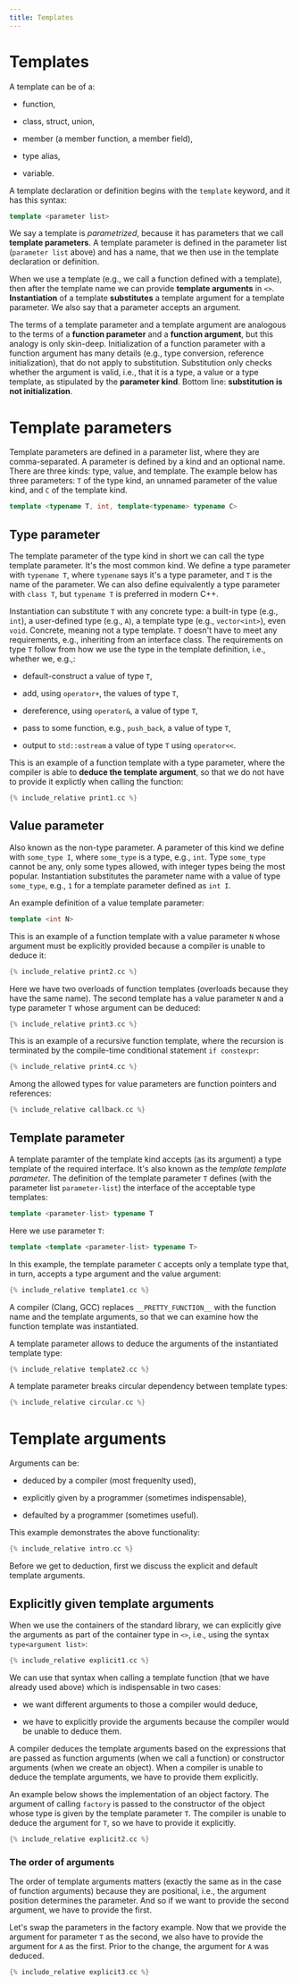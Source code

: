```yaml
---
title: Templates
---
```


# Templates

A template can be of a:

* function,

* class, struct, union,

* member (a member function, a member field),

* type alias,

* variable.

A template declaration or definition begins with the `template`
keyword, and it has this syntax:

```cpp
template <parameter list>
```

We say a template is *parametrized*, because it has parameters that we
call **template parameters**.  A template parameter is defined in the
parameter list (`parameter list` above) and has a name, that we then
use in the template declaration or definition.

When we use a template (e.g., we call a function defined with a
template), then after the template name we can provide **template
arguments** in `<>`.  **Instantiation** of a template **substitutes**
a template argument for a template parameter.  We also say that a
parameter accepts an argument.

The terms of a template parameter and a template argument are
analogous to the terms of a **function parameter** and a **function
argument**, but this analogy is only skin-deep.  Initialization of a
function parameter with a function argument has many details (e.g.,
type conversion, reference initialization), that do not apply to
substitution.  Substitution only checks whether the argument is valid,
i.e., that it is a type, a value or a type template, as stipulated by
the **parameter kind**.  Bottom line: **substitution is not
initialization**.

# Template parameters

Template parameters are defined in a parameter list, where they are
comma-separated.  A parameter is defined by a kind and an optional
name.  There are three kinds: type, value, and template.  The example
below has three parameters: `T` of the type kind, an unnamed parameter
of the value kind, and `C` of the template kind.

```cpp
template <typename T, int, template<typename> typename C>
```

## Type parameter

The template parameter of the type kind in short we can call the type
template parameter.  It's the most common kind.  We define a type
parameter with `typename T`, where `typename` says it's a type
parameter, and `T` is the name of the parameter.  We can also define
equivalently a type parameter with `class T`, but `typename T` is
preferred in modern C++.

Instantiation can substitute `T` with any concrete type: a built-in
type (e.g., `int`), a user-defined type (e.g., `A`), a template type
(e.g., `vector<int>`), even `void`.  Concrete, meaning not a type
template.  `T` doesn't have to meet any requirements, e.g., inheriting
from an interface class.  The requirements on type `T` follow from how
we use the type in the template definition, i.e., whether we, e.g.,:

* default-construct a value of type `T`,

* add, using `operator+`, the values of type `T`,

* dereference, using `operator&`, a value of type `T`,

* pass to some function, e.g., `push_back`, a value of type `T`,

* output to `std::ostream` a value of type `T` using `operator<<`.

This is an example of a function template with a type parameter, where
the compiler is able to **deduce the template argument**, so that we
do not have to provide it explictly when calling the function:

```cpp
{% include_relative print1.cc %}
```

## Value parameter

Also known as the non-type parameter.  A parameter of this kind we
define with `some_type I`, where `some_type` is a type, e.g., `int`.
Type `some_type` cannot be any, only some types allowed, with integer
types being the most popular.  Instantiation substitutes the parameter
name with a value of type `some_type`, e.g., `1` for a template
parameter defined as `int I`.

An example definition of a value template parameter:

```cpp
template <int N>
```

This is an example of a function template with a value parameter `N`
whose argument must be explicitly provided because a compiler is
unable to deduce it:

```cpp
{% include_relative print2.cc %}
```

Here we have two overloads of function templates (overloads because
they have the same name).  The second template has a value parameter
`N` and a type parameter `T` whose argument can be deduced:

```cpp
{% include_relative print3.cc %}
```

This is an example of a recursive function template, where the
recursion is terminated by the compile-time conditional statement `if
constexpr`:

```cpp
{% include_relative print4.cc %}
```

Among the allowed types for value parameters are function pointers and
references:

```cpp
{% include_relative callback.cc %}
```

## Template parameter

A template paramter of the template kind accepts (as its argument) a
type template of the required interface.  It's also known as the
*template template parameter*.  The definition of the template
parameter `T` defines (with the parameter list `parameter-list`) the
interface of the acceptable type templates:

```cpp
template <parameter-list> typename T
```

Here we use parameter `T`:

```cpp
template <template <parameter-list> typename T>
```

In this example, the template parameter `C` accepts only a template
type that, in turn, accepts a type argument and the value argument:

```cpp
{% include_relative template1.cc %}
```

A compiler (Clang, GCC) replaces `__PRETTY_FUNCTION__` with the
function name and the template arguments, so that we can examine how
the function template was instantiated.

A template parameter allows to deduce the arguments of the
instantiated template type:

```cpp
{% include_relative template2.cc %}
```

A template parameter breaks circular dependency between template
types:

```cpp
{% include_relative circular.cc %}
```

# Template arguments

Arguments can be:

* deduced by a compiler (most frequenlty used),

* explicitly given by a programmer (sometimes indispensable),

* defaulted by a programmer (sometimes useful).

This example demonstrates the above functionality:

```cpp
{% include_relative intro.cc %}
```

Before we get to deduction, first we discuss the explicit and default
template arguments.

## Explicitly given template arguments

When we use the containers of the standard library, we can explicitly
give the arguments as part of the container type in `<>`, i.e., using
the syntax `type<argument list>`:

```cpp
{% include_relative explicit1.cc %}
```

We can use that syntax when calling a template function (that we have
already used above) which is indispensable in two cases:

* we want different arguments to those a compiler would deduce,

* we have to explicitly provide the arguments because the compiler
  would be unable to deduce them.

A compiler deduces the template arguments based on the expressions
that are passed as function arguments (when we call a function) or
constructor arguments (when we create an object).  When a compiler is
unable to deduce the template arguments, we have to provide them
explicitly.

An example below shows the implementation of an object factory.  The
argument of calling `factory` is passed to the constructor of the
object whose type is given by the template parameter `T`.  The
compiler is unable to deduce the argument for `T`, so we have to
provide it explicitly.

```cpp
{% include_relative explicit2.cc %}
```

### The order of arguments

The order of template arguments matters (exactly the same as in the
case of function arguments) because they are positional, i.e., the
argument position determines the parameter.  And so if we want to
provide the second argument, we have to provide the first.

Let's swap the parameters in the factory example.  Now that we provide
the argument for parameter `T` as the second, we also have to provide
the argument for `A` as the first.  Prior to the change, the argument
for `A` was deduced.

```cpp
{% include_relative explicit3.cc %}
```

<!-- LocalWords: lvalue lvalues rvalue -->
